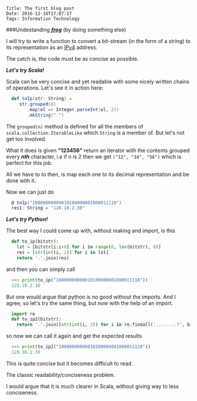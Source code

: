     Title: The first blog post
    Date: 2016-12-16T17:07:17
    Tags: Information Technology

###Undestanding [***frog***][1] (by doing something else)

I will try to write a function to convert a bit-stream (in the form of a string)
to its representation as an [IPv4][2] address.

The catch is, the code must be as concise as possible.

***Let's try Scala!***

Scala can be very concise and yet readable with some nicely
written chains of operations. Let's see it in action here:

```scala
  def toIp(str: String) =
     str.grouped(8)
        .map(el => Integer.parseInt(el, 2))
        .mkString(".")   
```

The ```grouped(n)``` method is defined for all the members of ```scala.collection.IterableLike```
which ```String``` is a member of. But let's not get too involved.

What it does is given **"123456"** return an iterator with the contents grouped every ***nth***
character, i.e if n is 2 then we get ```("12", "34", "56")``` which is perfect for this job.

All we have to to then, is map each one to its decimal representation and be done with it.

Now we can just do

```scala
  @ toIp("10000000000010100000001000011110")
  res1: String = "128.10.2.30"
```

<!-- more -->

***Let's try Python!***

The best way I could come up with, without making and import, is this

```python
  def to_ip(bitstr):
    lst = [bitstr[i:i+8] for i in range(0, len(bitstr), 8)]
    res = [str(int(i, 2)) for i in lst]
    return '.'.join(res)
```

and then you can simply call

```python
  >>> print(to_ip("10000000000010100000001000011110"))
  128.10.2.30
```

But one would argue that python is no good without the imports.
And I agree, so let's try the same thing, but now with the help of an import.

```python
  import re
  def to_ip2(bitstr):
    return '.'.join([str(int(i, 2)) for i in re.findall('........?', bitstr)])
```

so now we can call it again and get the expected results

```python
  >>> print(to_ip2("10000000000010100000001000011110"))
  128.10.2.30
```

This is quite concise but it becomes difficult to read.

The classic readability/conciseness problem.

I would argue that it is much clearer in Scala, without giving way to less conciseness.


[1]: https://github.com/greghendershott/frog
[2]: https://en.wikipedia.org/wiki/IP_address#IPv4_addresses
